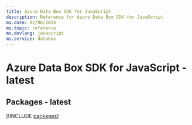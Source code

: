```yaml
---
title: Azure Data Box SDK for JavaScript
description: Reference for Azure Data Box SDK for JavaScript
ms.date: 02/06/2024
ms.topic: reference
ms.devlang: javascript
ms.service: databox
---
```

# Azure Data Box SDK for JavaScript - latest
## Packages - latest
[!INCLUDE [packages](data-box-index.md)]